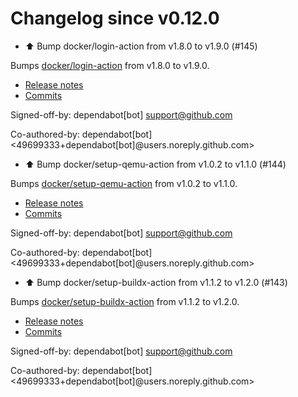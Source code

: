 # Changelog since v0.12.0
- ⬆️ Bump docker/login-action from v1.8.0 to v1.9.0 (#145)

Bumps [docker/login-action](https://github.com/docker/login-action) from v1.8.0 to v1.9.0.
- [Release notes](https://github.com/docker/login-action/releases)
- [Commits](https://github.com/docker/login-action/compare/v1.8.0...28218f9b04b4f3f62068d7b6ce6ca5b26e35336c)

Signed-off-by: dependabot[bot] <support@github.com>

Co-authored-by: dependabot[bot] <49699333+dependabot[bot]@users.noreply.github.com> 
- ⬆️ Bump docker/setup-qemu-action from v1.0.2 to v1.1.0 (#144)

Bumps [docker/setup-qemu-action](https://github.com/docker/setup-qemu-action) from v1.0.2 to v1.1.0.
- [Release notes](https://github.com/docker/setup-qemu-action/releases)
- [Commits](https://github.com/docker/setup-qemu-action/compare/v1.0.2...c308fdd69d26ed66f4506ebd74b180abe5362145)

Signed-off-by: dependabot[bot] <support@github.com>

Co-authored-by: dependabot[bot] <49699333+dependabot[bot]@users.noreply.github.com> 
- ⬆️ Bump docker/setup-buildx-action from v1.1.2 to v1.2.0 (#143)

Bumps [docker/setup-buildx-action](https://github.com/docker/setup-buildx-action) from v1.1.2 to v1.2.0.
- [Release notes](https://github.com/docker/setup-buildx-action/releases)
- [Commits](https://github.com/docker/setup-buildx-action/compare/v1.1.2...012185ccbeb554a7f5f987bea0f1a73519b3cdf5)

Signed-off-by: dependabot[bot] <support@github.com>

Co-authored-by: dependabot[bot] <49699333+dependabot[bot]@users.noreply.github.com> 
